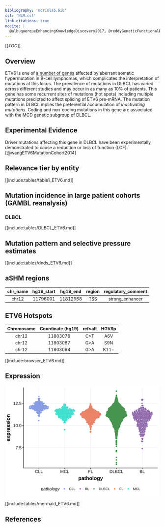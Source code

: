 ```yaml
---
bibliography: 'morinlab.bib'
csl: 'NLM.csl'
link-citations: true
nocite: |
  @albuquerqueEnhancingKnowledgeDiscovery2017, @reddyGeneticFunctionalDrivers2017, @lohrDiscoveryPrioritizationSomatic2012, 
---
```

[[_TOC_]]

## Overview
ETV6 is one of [a number of genes](https://github.com/morinlab/LLMPP/wiki/ashm) affected by aberrant somatic hypermutation in B-cell lymphomas, which complicates the interpretation of mutations at this locus. 
The prevalence of mutations in DLBCL has varied across different studies and may occur in as many as 10% of patients. 
This gene has some recurrent sites of mutations (hot spots) including multiple mutations predicted to affect splicing of ETV6 pre-mRNA. 
The mutation pattern in DLBCL mplies the preferential accumulation of *inactivating mutations*. 
Coding and non-coding mutations in this gene are associated with the MCD genetic subgroup of DLBCL. 



## Experimental Evidence

Driver mutations affecting this gene in DLBCL have been experimentally demonstrated to cause a reduction or loss of function (LOF).[@wangETV6MutationCohort2014]

## Relevance tier by entity

[[include:tables/table1_ETV6.md]]

## Mutation incidence in large patient cohorts (GAMBL reanalysis)

### DLBCL
[[include:tables/DLBCL_ETV6.md]]

## Mutation pattern and selective pressure estimates

[[include:tables/dnds_ETV6.md]]

## aSHM regions

|chr_name|hg19_start|hg19_end|region                                                                                    |regulatory_comment|
|:--------:|:----------:|:--------:|:------------------------------------------------------------------------------------------:|:------------------:|
|chr12   |11796001  |11812968|[TSS](https://genome.ucsc.edu/s/rdmorin/GAMBL%20hg19?position=chr12%3A11796001%2D11812968)|strong_enhancer   |



## ETV6 Hotspots

| Chromosome |Coordinate (hg19) | ref>alt | HGVSp | 
 | :---:| :---: | :--: | :---: |
| chr12 | 11803078 | C>T | A6V |
| chr12 | 11803087 | G>A | S9N |
| chr12 | 11803094 | G>A | K11= |

[[include:browser_ETV6.md]]

## Expression
![](images/gene_expression/ETV6_by_pathology.svg)
<!-- ORIGIN: arthurGenomewideDiscoverySomatic2018 -->
<!-- DLBCL: arthurGenomewideDiscoverySomatic2018 -->

[[include:tables/mermaid_ETV6.md]]

## References

